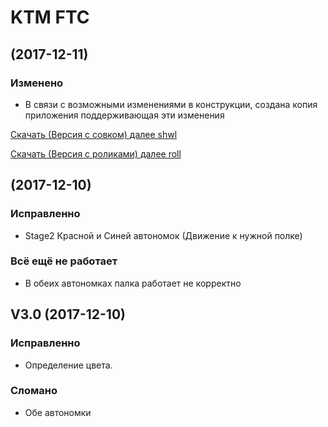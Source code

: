 # KTM FTC

## (2017-12-11)

### Изменено
- В связи с возможными изменениями в конструкции, создана копия приложения  поддерживающая эти изменения 

[Скачать (Версия с совком) далее shwl](http://vhundef.net/Development-TeamCode-debug.apk)

[Скачать (Версия с роликами) далее roll](http://vhundef.net/dev_rollers-TeamCode-debug.apk) 

## (2017-12-10)

### Исправленно

- Stage2 Красной и Синей автономок (Движение к нужной полке)

### Всё ещё не работает

- В обеих автономках палка работает не корректно


## V3.0 (2017-12-10)

### Исправленно

- Определение цвета.

### Сломано

- Обе автономки

